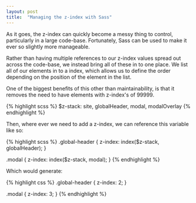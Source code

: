 ```yaml
---
layout: post
title:  "Managing the z-index with Sass"
---
```

As it goes, the z-index can quickly become a messy thing to control, particularly in a large code-base. Fortunately, Sass can be used to make it ever so slightly more manageable.

Rather than having multiple references to our z-index values spread out across the code-base, we instead bring all of these in to one place. We list all of our elements in to a index, which allows us to define the order depending on the position of the element in the list.

One of the biggest benefits of this other than maintainability, is that it removes the need to have elements with z-index's of 99999.

{% highlight scss %}
$z-stack: site, globalHeader, modal, modalOverlay
{% endhighlight %}

Then, where ever we need to add a z-index, we can reference this variable like so:

{% highlight scss %}
.global-header {
  z-index: index($z-stack, globalHeader);
}

.modal {
  z-index: index($z-stack, modal);
}
{% endhighlight %}

Which would generate:

{% highlight css %}
.global-header {
  z-index: 2;
}

.modal {
  z-index: 3;
}
{% endhighlight %}

